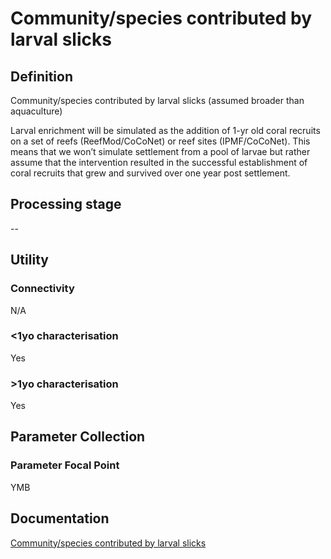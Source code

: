# Community/species contributed by larval slicks
<!-- 
{: .no_toc .text-delta }
* TOC
{:toc} -->

## Definition

Community/species contributed by larval slicks (assumed broader than aquaculture)

Larval enrichment will be simulated as the addition of 1-yr old coral recruits on a set of reefs (ReefMod/CoCoNet) or reef sites (IPMF/CoCoNet). This means that we won’t simulate settlement from a pool of larvae but rather assume that the intervention resulted in the successful establishment of coral recruits that grew and survived over one year post settlement.

## Processing stage

--

## Utility 
### Connectivity

N/A

### <1yo characterisation

Yes 

### >1yo characterisation

Yes 

## Parameter Collection
### Parameter Focal Point

YMB

## Documentation

[Community/species contributed by larval slicks](https://aimsgovau.sharepoint.com/:w:/r/sites/RRAPMDS/_layouts/15/Doc.aspx?sourcedoc=%7B2FE395F0-8589-4E88-832F-F064FE4B6B32%7D&file=Parameter_larval_slicks_NEW2.docx)